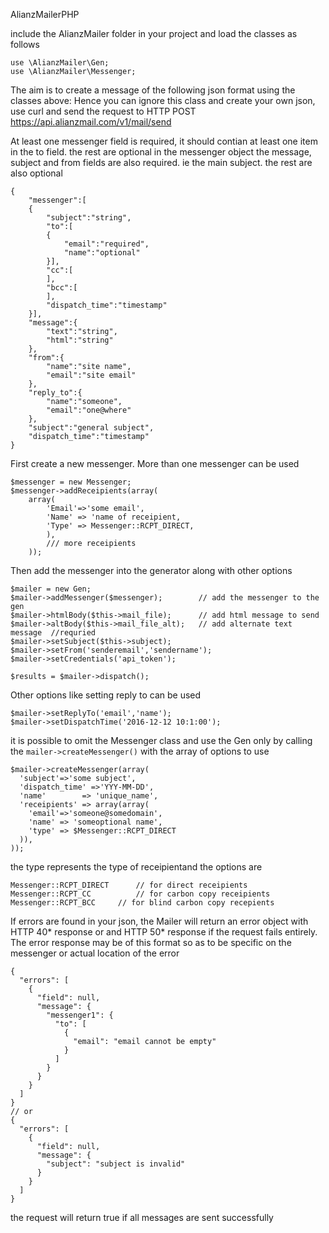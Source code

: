 AlianzMailerPHP

include the AlianzMailer folder in your project and load the classes as follows


```
use \AlianzMailer\Gen;
use \AlianzMailer\Messenger;
```
The aim is to create a message of the following json format using the classes above:
Hence you can ignore this class and create your own json, use curl and send the request to 
HTTP POST https://api.alianzmail.com/v1/mail/send

At least one messenger field is required, it should contian at least one item in the to field. the rest are optional in the messenger object
the message, subject and from fields are also required. ie the main subject. the rest are also optional

```
{
	"messenger":[
	{
		"subject":"string",
		"to":[
		{
			"email":"required",
			"name":"optional"
		}],
		"cc":[
		],
		"bcc":[
		],
		"dispatch_time":"timestamp"
	}],
	"message":{
		"text":"string",
		"html":"string"
	},
	"from":{
		"name":"site name",
		"email":"site email"
	},
	"reply_to":{
		"name":"someone",
		"email":"one@where"
	},
	"subject":"general subject",
	"dispatch_time":"timestamp"
}
```

First create a new messenger. More than one messenger can be used 
```
$messenger = new Messenger;
$messenger->addReceipients(array(
	array(
		'Email'=>'some email',
		'Name' => 'name of receipient,
		'Type' => Messenger::RCPT_DIRECT,
		),
		/// more receipients
	));
```
Then add the messenger into the generator along with other options
```
$mailer = new Gen;
$mailer->addMessenger($messenger);        // add the messenger to the gen
$mailer->htmlBody($this->mail_file);      // add html message to send
$mailer->altBody($this->mail_file_alt);   // add alternate text message  //requried
$mailer->setSubject($this->subject);
$mailer->setFrom('senderemail','sendername');
$mailer->setCredentials('api_token');

$results = $mailer->dispatch();
```
Other options like setting reply to can be used
```
$mailer->setReplyTo('email','name');
$mailer->setDispatchTime('2016-12-12 10:1:00');
```
it is possible to omit the Messenger class and use the Gen only by calling the <code>mailer->createMessenger()</code> with the array of options to use
```
$mailer->createMessenger(array(
  'subject'=>'some subject',
  'dispatch_time' =>'YYY-MM-DD',
  'name'		=> 'unique_name',
  'receipients' => array(array(
    'email'=>'someone@somedomain',
    'name' => 'someoptional name',
    'type' => $Messenger::RCPT_DIRECT
  )),
));
```
the type represents the type of receipientand the options are
```
Messenger::RCPT_DIRECT  	// for direct receipients
Messenger::RCPT_CC   		// for carbon copy receipients
Messenger::RCPT_BCC		// for blind carbon copy recepients
```
If errors are found in your json, the Mailer will return an error object with HTTP 40* response
or and HTTP 50* response if the request fails entirely.
The error response may be of this format so as to be specific on the messenger or actual location of the error
```
{
  "errors": [
    {
      "field": null,
      "message": {
        "messenger1": {
          "to": [
            {
              "email": "email cannot be empty"
            }
          ]
        }
      }
    }
  ]
}
// or
{
  "errors": [
    {
      "field": null,
      "message": {
        "subject": "subject is invalid"
      }
    }
  ]
}
```
the request will return true if all messages are sent successfully
